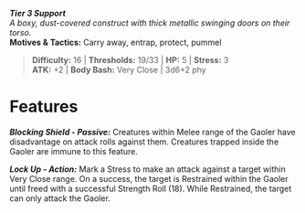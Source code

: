 ***Tier 3 Support***  
*A boxy, dust-covered construct with thick metallic swinging doors on their torso.*  
**Motives & Tactics:** Carry away, entrap, protect, pummel

> **Difficulty:** 16 | **Thresholds:** 19/33 | **HP:** 5 | **Stress:** 3  
> **ATK:** +2 | **Body Bash:** Very Close | 3d6+2 phy  

# Features

***Blocking Shield - Passive:*** Creatures within Melee range of the Gaoler have disadvantage on attack rolls against them. Creatures trapped inside the Gaoler are immune to this feature.

***Lock Up - Action:*** Mark a Stress to make an attack against a target within Very Close range. On a success, the target is Restrained within the Gaoler until freed with a successful Strength Roll (18). While Restrained, the target can only attack the Gaoler.
